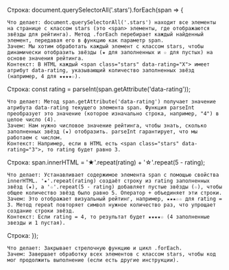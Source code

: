 Строка: document.querySelectorAll('.stars').forEach(span => {

    Что делает: document.querySelectorAll('.stars') находит все элементы на странице с классом stars (это <span> элементы, где отображаются звёзды для рейтинга). Метод .forEach перебирает каждый найденный элемент, передавая его в функцию как параметр span.
    Зачем: Мы хотим обработать каждый элемент с классом stars, чтобы динамически отобразить звёзды (★ для заполненных и ☆ для пустых) на основе значения рейтинга.
    Контекст: В HTML каждый <span class="stars" data-rating="X"> имеет атрибут data-rating, указывающий количество заполненных звёзд (например, 4 для ★★★★☆).

Строка: const rating = parseInt(span.getAttribute('data-rating'));

    Что делает: Метод span.getAttribute('data-rating') получает значение атрибута data-rating текущего элемента span. Функция parseInt преобразует это значение (которое изначально строка, например, "4") в целое число (4).
    Зачем: Нам нужно числовое значение рейтинга, чтобы знать, сколько заполненных звёзд (★) отобразить. parseInt гарантирует, что мы работаем с числом.
    Контекст: Например, если в HTML есть <span class="stars" data-rating="3">, то rating будет равно 3.

Строка: span.innerHTML = '★'.repeat(rating) + '☆'.repeat(5 - rating);

    Что делает: Устанавливает содержимое элемента span с помощью свойства innerHTML. '★'.repeat(rating) создаёт строку из rating заполненных звёзд (★), а '☆'.repeat(5 - rating) добавляет пустые звёзды (☆), чтобы общее количество звёзд было равно 5. Оператор + объединяет эти строки.
    Зачем: Это отображает визуальный рейтинг, например, ★★★☆☆ для rating = 3. Метод repeat повторяет символ нужное количество раз, что упрощает создание строки звёзд.
    Контекст: Если rating = 4, то результат будет ★★★★☆ (4 заполненные звезды и 1 пустая).

Строка: });

    Что делает: Закрывает стрелочную функцию и цикл .forEach.
    Зачем: Завершает обработку всех элементов с классом stars, чтобы код мог продолжить выполнение (если есть другие инструкции).